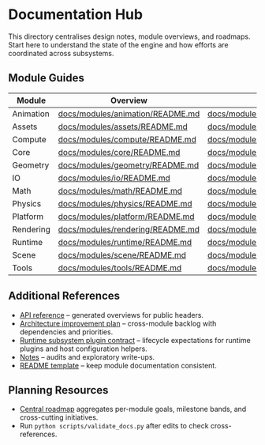 # Documentation Hub

This directory centralises design notes, module overviews, and roadmaps. Start here to understand the state of the engine and how efforts are coordinated across subsystems.

## Module Guides

| Module | Overview | Roadmap |
| --- | --- | --- |
| Animation | [docs/modules/animation/README.md](modules/animation/README.md) | [docs/modules/animation/ROADMAP.md](modules/animation/ROADMAP.md) |
| Assets | [docs/modules/assets/README.md](modules/assets/README.md) | [docs/modules/assets/ROADMAP.md](modules/assets/ROADMAP.md) |
| Compute | [docs/modules/compute/README.md](modules/compute/README.md) | [docs/modules/compute/ROADMAP.md](modules/compute/ROADMAP.md) |
| Core | [docs/modules/core/README.md](modules/core/README.md) | [docs/modules/core/ROADMAP.md](modules/core/ROADMAP.md) |
| Geometry | [docs/modules/geometry/README.md](modules/geometry/README.md) | [docs/modules/geometry/ROADMAP.md](modules/geometry/ROADMAP.md) |
| IO | [docs/modules/io/README.md](modules/io/README.md) | [docs/modules/io/ROADMAP.md](modules/io/ROADMAP.md) |
| Math | [docs/modules/math/README.md](modules/math/README.md) | [docs/modules/math/ROADMAP.md](modules/math/ROADMAP.md) |
| Physics | [docs/modules/physics/README.md](modules/physics/README.md) | [docs/modules/physics/ROADMAP.md](modules/physics/ROADMAP.md) |
| Platform | [docs/modules/platform/README.md](modules/platform/README.md) | [docs/modules/platform/ROADMAP.md](modules/platform/ROADMAP.md) |
| Rendering | [docs/modules/rendering/README.md](modules/rendering/README.md) | [docs/modules/rendering/ROADMAP.md](modules/rendering/ROADMAP.md) |
| Runtime | [docs/modules/runtime/README.md](modules/runtime/README.md) | [docs/modules/runtime/ROADMAP.md](modules/runtime/ROADMAP.md) |
| Scene | [docs/modules/scene/README.md](modules/scene/README.md) | [docs/modules/scene/ROADMAP.md](modules/scene/ROADMAP.md) |
| Tools | [docs/modules/tools/README.md](modules/tools/README.md) | [docs/modules/tools/ROADMAP.md](modules/tools/ROADMAP.md) |

## Additional References

- [API reference](api/README.md) – generated overviews for public headers.
- [Architecture improvement plan](ROADMAP.md#architecture-improvement-plan) – cross-module backlog with dependencies and priorities.
- [Runtime subsystem plugin contract](modules/runtime/README.md#subsystem-plugin-contract) – lifecycle expectations for runtime plugins and host configuration helpers.
- [Notes](notes/) – audits and exploratory write-ups.
- [README template](README_TEMPLATE.md) – keep module documentation consistent.

## Planning Resources

- [Central roadmap](ROADMAP.md) aggregates per-module goals, milestone bands, and cross-cutting initiatives.
- Run `python scripts/validate_docs.py` after edits to check cross-references.
